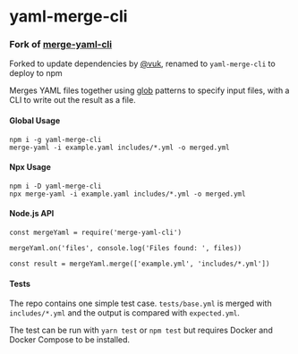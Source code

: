 # yaml-merge-cli

### Fork of [merge-yaml-cli](https://www.npmjs.com/package/merge-yaml-cli)

Forked to update dependencies by [@vuk](https://github.com/vuk/merge-yaml), renamed to `yaml-merge-cli` to deploy to npm

Merges YAML files together using [glob](https://www.npmjs.com/package/glob) patterns to specify input files, with a CLI to
write out the result as a file.

#### Global Usage

```shell
npm i -g yaml-merge-cli
merge-yaml -i example.yaml includes/*.yml -o merged.yml
```

#### Npx Usage

```shell
npm i -D yaml-merge-cli
npx merge-yaml -i example.yaml includes/*.yml -o merged.yml
```

#### Node.js API

```
const mergeYaml = require('merge-yaml-cli')

mergeYaml.on('files', console.log('Files found: ', files))

const result = mergeYaml.merge(['example.yml', 'includes/*.yml'])
```

#### Tests

The repo contains one simple test case. `tests/base.yml` is merged with `includes/*.yml` and the output is compared with `expected.yml`.

The test can be run with `yarn test` or `npm test` but requires Docker and Docker Compose to be installed.
